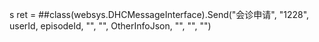 s ret = ##class(websys.DHCMessageInterface).Send("会诊申请", "1228", userId, episodeId, "", "", OtherInfoJson, "", "", "")